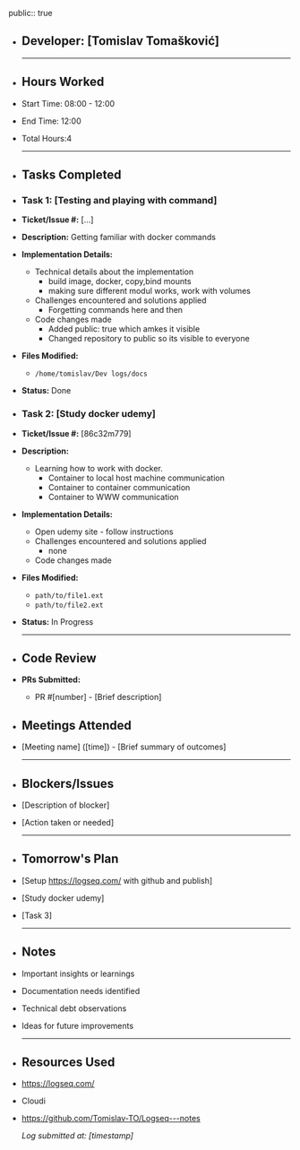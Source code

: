 public:: true

- ## Developer: [Tomislav Tomašković]
  
  ---
- ## Hours Worked
- Start Time: 08:00 - 12:00
- End Time: 12:00
- Total Hours:4
  
  ---
- ## Tasks Completed
- ### Task 1: [Testing and playing with command]
- **Ticket/Issue #:** [...]
- **Description:** Getting familiar with docker commands
- **Implementation Details:**
	- Technical details about the implementation
		- build image, docker, copy,bind mounts
		- making sure different modul works, work with volumes
	- Challenges encountered and solutions applied
		- Forgetting commands here and then
	- Code changes made
		- Added public: true which amkes it visible
		- Changed repository to public so its visible to everyone
- **Files Modified:**
	- `/home/tomislav/Dev logs/docs`
- **Status:** Done
- ### Task 2: [Study docker udemy]
- **Ticket/Issue #:** [86c32m779]
- **Description:**
	- Learning how to work with docker.
		- Container to local host machine communication
		- Container to container communication
		- Container to WWW communication
- **Implementation Details:**
	- Open udemy site - follow instructions
	- Challenges encountered and solutions applied
		- none
	- Code changes made
- **Files Modified:**
	- `path/to/file1.ext`
	- `path/to/file2.ext`
- **Status:** In Progress
  
  ---
- ## Code Review
- **PRs Submitted:**
	- PR #[number] - [Brief description]
- ## Meetings Attended
- [Meeting name] ([time]) - [Brief summary of outcomes]
  
  ---
- ## Blockers/Issues
- [Description of blocker]
- [Action taken or needed]
  
  ---
- ## Tomorrow's Plan
- [Setup https://logseq.com/ with github and publish]
- [Study docker udemy]
- [Task 3]
  
  ---
- ## Notes
- Important insights or learnings
- Documentation needs identified
- Technical debt observations
- Ideas for future improvements
  
  ---
- ## Resources Used
- https://logseq.com/
- Cloudi
- https://github.com/Tomislav-TO/Logseq---notes
  
  *Log submitted at: [timestamp]*